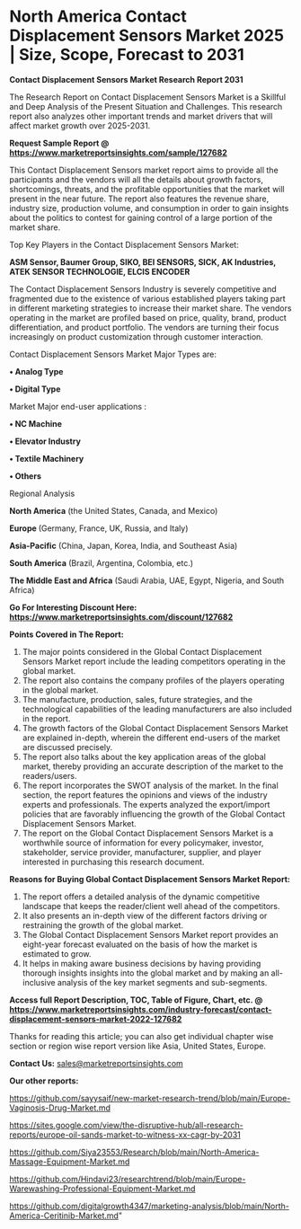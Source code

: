 # North America Contact Displacement Sensors Market 2025 | Size, Scope, Forecast to 2031

<strong>Contact Displacement Sensors Market Research Report 2031</strong>

The Research Report on Contact Displacement Sensors Market is a Skillful and Deep Analysis of the Present Situation and Challenges. This research report also analyzes other important trends and market drivers that will affect market growth over 2025-2031.

<strong>Request Sample Report @ <a href=https://www.marketreportsinsights.com/sample/127682>https://www.marketreportsinsights.com/sample/127682</a></strong>

This Contact Displacement Sensors market report aims to provide all the participants and the vendors will all the details about growth factors, shortcomings, threats, and the profitable opportunities that the market will present in the near future. The report also features the revenue share, industry size, production volume, and consumption in order to gain insights about the politics to contest for gaining control of a large portion of the market share.

Top Key Players in the Contact Displacement Sensors Market:

<strong>ASM Sensor, Baumer Group, SIKO, BEI SENSORS, SICK, AK Industries, ATEK SENSOR TECHNOLOGIE, ELCIS ENCODER</strong>

The Contact Displacement Sensors Industry is severely competitive and fragmented due to the existence of various established players taking part in different marketing strategies to increase their market share. The vendors operating in the market are profiled based on price, quality, brand, product differentiation, and product portfolio. The vendors are turning their focus increasingly on product customization through customer interaction.

Contact Displacement Sensors Market Major Types are:

<strong>• Analog Type

• Digital Type</strong>

Market Major end-user applications :

<strong>• NC Machine

• Elevator Industry

• Textile Machinery

• Others</strong>

Regional Analysis

</u><strong><b>North America</b></strong> (the United States, Canada, and Mexico)

<strong><b>Europe </b></strong>(Germany, France, UK, Russia, and Italy)

<strong><b>Asia-Pacific</b></strong> (China, Japan, Korea, India, and Southeast Asia)

<strong><b>South America</b></strong> (Brazil, Argentina, Colombia, etc.)

<strong><b>The Middle East and Africa</b></strong> (Saudi Arabia, UAE, Egypt, Nigeria, and South Africa)

<strong>Go For Interesting Discount Here: <a href=https://www.marketreportsinsights.com/discount/127682>https://www.marketreportsinsights.com/discount/127682</a></strong>

<strong>Points Covered in The Report:</strong>
<ol>
  <li>The major points considered in the Global Contact Displacement Sensors Market report include the leading competitors operating in the global market.</li>
  <li>The report also contains the company profiles of the players operating in the global market.</li>
  <li>The manufacture, production, sales, future strategies, and the technological capabilities of the leading manufacturers are also included in the report.</li>
  <li>The growth factors of the Global Contact Displacement Sensors Market are explained in-depth, wherein the different end-users of the market are discussed precisely.</li>
  <li>The report also talks about the key application areas of the global market, thereby providing an accurate description of the market to the readers/users.</li>
  <li>The report incorporates the SWOT analysis of the market. In the final section, the report features the opinions and views of the industry experts and professionals. The experts analyzed the export/import policies that are favorably influencing the growth of the Global Contact Displacement Sensors Market.</li>
  <li>The report on the Global Contact Displacement Sensors Market is a worthwhile source of information for every policymaker, investor, stakeholder, service provider, manufacturer, supplier, and player interested in purchasing this research document.</li>
</ol>
<strong>Reasons for Buying Global Contact Displacement Sensors Market Report:</strong>

<ol>
  <li>The report offers a detailed analysis of the dynamic competitive landscape that keeps the reader/client well ahead of the competitors.</li>
  <li>It also presents an in-depth view of the different factors driving or restraining the growth of the global market.</li>
  <li>The Global Contact Displacement Sensors Market report provides an eight-year forecast evaluated on the basis of how the market is estimated to grow.</li>
  <li>It helps in making aware business decisions by having providing thorough insights insights into the global market and by making an all-inclusive analysis of the key market segments and sub-segments.</li>
</ol>
<strong>Access full Report Description, TOC, Table of Figure, Chart, etc. @ <a href=https://www.marketreportsinsights.com/industry-forecast/contact-displacement-sensors-market-2022-127682>https://www.marketreportsinsights.com/industry-forecast/contact-displacement-sensors-market-2022-127682</a></strong>


Thanks for reading this article; you can also get individual chapter wise section or region wise report version like Asia, United States, Europe.

<strong>Contact Us:</strong>
sales@marketreportsinsights.com

<strong>Our other reports:</strong>

<a href=https://github.com/sayysaif/new-market-research-trend/blob/main/Europe-Vaginosis-Drug-Market.md>https://github.com/sayysaif/new-market-research-trend/blob/main/Europe-Vaginosis-Drug-Market.md</a>

<a href=https://sites.google.com/view/the-disruptive-hub/all-research-reports/europe-oil-sands-market-to-witness-xx-cagr-by-2031>https://sites.google.com/view/the-disruptive-hub/all-research-reports/europe-oil-sands-market-to-witness-xx-cagr-by-2031</a>

<a href=https://github.com/Siya23553/Research/blob/main/North-America-Massage-Equipment-Market.md>https://github.com/Siya23553/Research/blob/main/North-America-Massage-Equipment-Market.md</a>

<a href=https://github.com/Hindavi23/researchtrend/blob/main/Europe-Warewashing-Professional-Equipment-Market.md>https://github.com/Hindavi23/researchtrend/blob/main/Europe-Warewashing-Professional-Equipment-Market.md</a>

<a href=https://github.com/digitalgrowth4347/marketing-analysis/blob/main/North-America-Ceritinib-Market.md>https://github.com/digitalgrowth4347/marketing-analysis/blob/main/North-America-Ceritinib-Market.md</a>"
